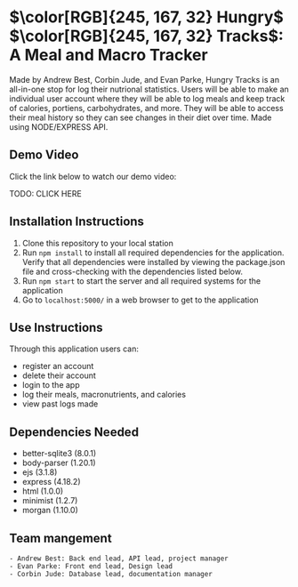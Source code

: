 # $\color[RGB]{245, 167, 32} Hungry$ $\color[RGB]{245, 167, 32} Tracks$: A Meal and Macro Tracker 



Made by Andrew Best, Corbin Jude, and Evan Parke, Hungry Tracks is an all-in-one stop for log their nutrional statistics. Users will be able to make an individual user account where they will be able to log meals and keep track of calories, portiens, carbohydrates, and more. They will be able to access their meal history so they can see changes in their diet over time. Made using NODE/EXPRESS API.

## Demo Video

Click the link below to watch our demo video:

TODO: CLICK HERE

## Installation Instructions
1. Clone this repository to your local station
2. Run `npm install` to install all required dependencies for the application. Verify that all dependencies were installed by viewing the package.json file and cross-checking with the dependencies listed below.
3. Run `npm start` to start the server and all required systems for the application
4. Go to `localhost:5000/` in a web browser to get to the application

## Use Instructions
Through this application users can:
* register an account
* delete their account
* login to the app
* log their meals, macronutrients,  and calories
* view past logs made

## Dependencies Needed
* better-sqlite3 (8.0.1)
* body-parser (1.20.1)
* ejs (3.1.8)
* express (4.18.2)
* html (1.0.0)
* minimist (1.2.7)
* morgan (1.10.0)

## Team mangement
```
- Andrew Best: Back end lead, API lead, project manager 
- Evan Parke: Front end lead, Design lead 
- Corbin Jude: Database lead, documentation manager
```
